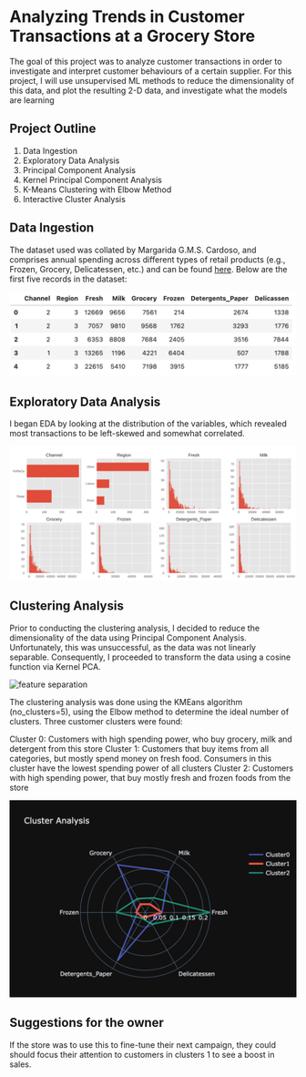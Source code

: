 # Analyzing Trends in Customer Transactions at a Grocery Store
The goal of this project was to analyze customer transactions in order to investigate and interpret customer behaviours of a certain supplier. For this project, I will use unsupervised ML methods to reduce the dimensionality of this data, and plot the resulting 2-D data, and investigate what the models are learning

## Project Outline
<ol>
  <li>Data Ingestion</li>
  <li>Exploratory Data Analysis</li>
  <li>Principal Component Analysis</li>
  <li>Kernel Principal Component Analysis</li>
  <li>K-Means Clustering with Elbow Method</li>
  <li>Interactive Cluster Analysis</li>
</ol>

## Data Ingestion
The dataset used was collated by Margarida G.M.S. Cardoso, and comprises annual spending across different types of retail products (e.g., Frozen, Grocery, Delicatessen, etc.) and can be found [here](https://archive.ics.uci.edu/ml/datasets/Wholesale+customers). Below are the first five records in the dataset:

![df.head](https://github.com/cfonderson/portfolio/blob/main/Data%20Science/Customer%20Segmentation/img/df_head.png)

## Exploratory Data Analysis
I began EDA by looking at the distribution of the variables, which revealed most transactions to be left-skewed and somewhat correlated.

![distributions](https://github.com/cfonderson/portfolio/blob/main/Data%20Science/Customer%20Segmentation/img/distribution.png)

## Clustering Analysis
Prior to conducting the clustering analysis, I decided to reduce the dimensionality of the data using Principal Component Analysis. Unfortunately, this was unsuccessful, as the data was not linearly separable. Consequently, I proceeded to transform the data using a cosine function via Kernel PCA.

![feature separation](https://github.com/cfonderson/portfolio/blob/main/Data%20Science/Customer%20Segmentation/img/featue_sep.png)

The clustering analysis was done using the KMEans algorithm (no_clusters=5), using the Elbow method to determine the ideal number of clusters. Three customer clusters were found:

Cluster 0: Customers with high spending power, who buy grocery, milk and detergent from this store
Cluster 1: Customers that buy items from all categories, but mostly spend money on fresh food. Consumers in this cluster have the lowest spending power of all clusters
Cluster 2: Customers with high spending power, that buy mostly fresh and frozen foods from the store

![clusters](https://github.com/cfonderson/portfolio/blob/main/Data%20Science/Customer%20Segmentation/img/clusters.png)

## Suggestions for the owner
If the store was to use this to fine-tune their next campaign, they could should focus their attention to customers in clusters 1 to see a boost in sales.
